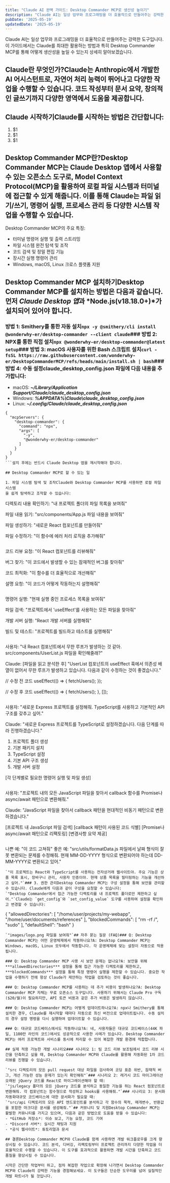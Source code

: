 ```yaml
---
title: "Claude AI 완벽 가이드: Desktop Commander MCP로 생산성 높이기"
description: "Claude AI는 일상 업무와 프로그래밍을 더 효율적으로 만들어주는 강력한 도구입니다. 이 가이드에서는 Claude를 최대한 활용하는 방법과 특히 Desktop Commander MCP를 통해 어떻게 생산성을 높일 수 있는지 상세히 알아보겠습니다.   Claude란 무엇인가?  Cla..."
pubDate: '2025-05-19'
updatedDate: '2025-05-19'
---
```


Claude AI는 일상 업무와 프로그래밍을 더 효율적으로 만들어주는 강력한 도구입니다. 이 가이드에서는 Claude를 최대한 활용하는 방법과 특히 Desktop Commander MCP를 통해 어떻게 생산성을 높일 수 있는지 상세히 알아보겠습니다.

## Claude란 무엇인가?Claude는 Anthropic에서 개발한 AI 어시스턴트로, 자연어 처리 능력이 뛰어나고 다양한 작업을 수행할 수 있습니다. 코드 작성부터 문서 요약, 창의적인 글쓰기까지 다양한 영역에서 도움을 제공합니다.

## Claude 시작하기Claude를 시작하는 방법은 간단합니다:

1. $1
2. $1
3. $1

## Desktop Commander MCP란?Desktop Commander MCP는 Claude Desktop 앱에서 사용할 수 있는 오픈소스 도구로, Model Context Protocol(MCP)을 활용하여 로컬 파일 시스템과 터미널에 접근할 수 있게 해줍니다. 이를 통해 Claude는 파일 읽기/쓰기, 명령어 실행, 프로세스 관리 등 다양한 시스템 작업을 수행할 수 있습니다.

Desktop Commander MCP의 주요 특징:
- 터미널 명령어 실행 및 출력 스트리밍
- 파일 시스템 완전 탐색 및 조작
- 코드 검색 및 정밀 편집 기능
- 장시간 실행 명령어 관리
- Windows, macOS, Linux 크로스 플랫폼 지원

## Desktop Commander MCP 설치하기Desktop Commander MCP를 설치하는 방법은 다음과 같습니다. 먼저 *Claude Desktop 앱*과 *Node.js(v18.18.0+)*가 설치되어 있어야 합니다.

### 방법 1: Smithery를 통한 자동 설치`npx -y @smithery/cli install @wonderwhy-er/desktop-commander --client claude`### 방법 2: NPX를 통한 직접 설치`npx @wonderwhy-er/desktop-commander@latest setup`### 방법 3: macOS 사용자를 위한 Bash 스크립트 설치`curl -fsSL https://raw.githubusercontent.com/wonderwhy-er/DesktopCommanderMCP/refs/heads/main/install.sh | bash`### 방법 4: 수동 설정claude_desktop_config.json 파일에 다음 내용을 추가합니다:

- macOS: ***~/Library/Application Support/Claude/claude_desktop_config.json***
- Windows: ***%APPDATA%\Claude\claude_desktop_config.json***
- Linux: ***~/.config/Claude/claude_desktop_config.json***
```
{
  "mcpServers": {
    "desktop-commander": {
      "command": "npx",
      "args": [
        "-y",
        "@wonderwhy-er/desktop-commander"
      ]
    }
  }
}
```설치 후에는 반드시 Claude Desktop 앱을 재시작해야 합니다.

## Desktop Commander MCP로 할 수 있는 일

1. 파일 시스템 탐색 및 조작Claude와 Desktop Commander MCP를 사용하면 로컬 파일 시스템
을 쉽게 탐색하고 조작할 수 있습니다:
```
디렉토리 내용 확인하기: "내 프로젝트 폴더의 파일 목록을 보여줘"

파일 내용 읽기: "src/components/App.js 파일 내용을 보여줘"

파일 생성하기: "새로운 React 컴포넌트를 만들어줘"

파일 수정하기: "이 함수에 에러 처리 로직을 추가해줘"
```### 2. 코드 분석 및 개선Desktop Commander MCP를 통해 Claude에게 코드 분석과 개선을 요청할 수 있습니다:
```
코드 리뷰 요청: "이 React 컴포넌트를 리뷰해줘"

버그 찾기: "이 코드에서 발생할 수 있는 잠재적인 버그를 찾아줘"

코드 최적화: "이 함수를 더 효율적으로 개선해줘"

설명 요청: "이 코드가 어떻게 작동하는지 설명해줘"
```### 3. 명령어 실행Claude는 Desktop Commander MCP를 통해 명령어를 실행할 수 있습니다:
```
명령어 실행: "현재 실행 중인 프로세스 목록을 보여줘"

파일 검색: "프로젝트에서 'useEffect'를 사용하는 모든 파일을 찾아줘"

개발 서버 실행: "React 개발 서버를 실행해줘"

빌드 및 테스트: "프로젝트를 빌드하고 테스트를 실행해줘"
```## 실제 사용 사례### 사례 1: 코드 디버깅상황: React 애플리케이션에서 무한 루프 문제가 발생했을 때
```
사용자: "내 React 컴포넌트에서 무한 루프가 발생하는 것 같아. src/components/UserList.js 파일을 확인해줄래?"

Claude: [파일을 읽고 분석한 후] "UserList 컴포넌트의 useEffect 훅에서 의존성 배열이 없어서 무한 루프가 발생하고 있습니다. 다음과 같이 수정하는 것이 좋겠습니다."

// 수정 전 코드
useEffect(() => {
  fetchUsers();
});

// 수정 후 코드
useEffect(() => {
  fetchUsers();
}, []);
```### 사례 2: 프로젝트 설정상황: 새로운 Node.js 프로젝트 설정이 필요할 때
```
사용자: "새로운 Express 프로젝트를 설정해줘. TypeScript를 사용하고 기본적인 API 구조를 갖추고 싶어."

Claude: "새로운 Express 프로젝트를 TypeScript로 설정하겠습니다. 다음 단계를 따라 진행하겠습니다."

1. 프로젝트 폴더 생성
2. 기본 패키지 설치
3. TypeScript 설정
4. 기본 API 구조 생성
5. 개발 서버 설정

[각 단계별로 필요한 명령어 실행 및 파일 생성]
```### 사례 3: 코드 리팩토링상황: 기존 코드베이스 개선이 필요할 때
```
사용자: "프로젝트 내의 모든 JavaScript 파일을 찾아서 callback 함수를 Promise나 async/await 패턴으로 변환해줘."

Claude: "JavaScript 파일을 찾아서 callback 패턴을 현대적인 비동기 패턴으로 변환하겠습니다."

[프로젝트 내 JavaScript 파일 검색]
[callback 패턴이 사용된 코드 식별]
[Promise나 async/await 패턴으로 리팩토링]
[변경사항 요약 제공]
```## 고급 팁과 트릭### 1. 효과적인 프롬프트 작성하기Claude에게 요청할 때는 구체적이고 명확한 지시를 제공하는 것이 중요합니다:
```
나쁜 예: "이 코드 고쳐줘"
좋은 예: "src/utils/formatData.js 파일에서 날짜 형식이 잘못 변환되는 문제를 수정해줘. 현재 MM-DD-YYYY 형식으로 변환되어야 하는데 DD-MM-YYYY로 변환되고 있어."
```### 2. 프로젝트 컨텍스트 제공하기Claude가 더 효과적으로 도움을 줄 수 있도록 프로젝트 컨텍스트를 제공하세요:
`"이 프로젝트는 React와 TypeScript를 사용하는 전자상거래 웹사이트야. 주요 기능은 상품 목록 표시, 장바구니 관리, 사용자 인증이야. 현재 상품 목록을 필터링하는 기능을 개선하고 싶어."`### 3. 권한 관리Desktop Commander MCP는 구성 설정을 통해 보안을 관리할 수 있습니다. Claude에게 다음과 같이 구성을 요청할 수 있습니다:
`"Desktop Commander에서 접근 가능한 디렉토리를 내 프로젝트 폴더로만 제한하고 싶어."`Claude는 `get_config`와 `set_config_value` 도구를 사용하여 설정을 확인하고 변경할 수 있습니다:
```
{
  "allowedDirectories": [
    "/home/user/projects/my-webapp",
    "/home/user/documents/references"
  ],
  "blockedCommands": [
    "rm -rf /",
    "sudo"
  ],
  "defaultShell": "bash"
}
```### 4. 이미지 파일 지원최신 버전의 Desktop Commander MCP는 이미지 파일(PNG, JPEG, GIF, WebP) 지원을 추가했습니다. 이를 통해 디자인 자산을 직접 확인하고 작업할 수 있습니다:
`"images/logo.png 파일을 보여줘"`## 자주 묻는 질문 (FAQ)### Q: Desktop Commander MCP는 어떤 운영체제에서 작동하나요?A: Desktop Commander MCP는 Windows, macOS, Linux 모두에서 작동합니다. 각 운영체제에 맞는 설정이 자동으로 적용됩니다.

### Q: Desktop Commander MCP 사용 시 보안 문제는 없나요?A: 보안을 위해 ***allowedDirectories*** 설정을 통해 접근 가능한 디렉토리를 제한하고, ***blockedCommands*** 설정을 통해 특정 명령어 실행을 제한할 수 있습니다. 중요한 작업을 수행하기 전에 항상 Claude가 제안하는 작업을 검토하는 것이 좋습니다.

### Q: Desktop Commander MCP를 사용하는 데 추가 비용이 발생하나요?A: Desktop Commander MCP 자체는 무료 오픈소스 도구입니다. 사용하기 위해서는 Claude Pro 구독($20/월)이 필요하지만, API 토큰 비용과 같은 추가 비용은 발생하지 않습니다.

### Q: Desktop Commander MCP는 어떻게 업데이트하나요?A: npx나 Smithery를 통해 설치한 경우, Claude를 재시작할 때마다 자동으로 최신 버전으로 업데이트됩니다. 수동 설치의 경우 설정 명령을 다시 실행하여 업데이트할 수 있습니다.

### Q: 대규모 코드베이스에서도 작동하나요?A: 네, 사용자들은 대규모 코드베이스(44K 파일, 1100만 라인의 코드)에서도 성공적으로 사용한 사례가 있습니다. Desktop Commander MCP는 여러 프로젝트와 서비스를 동시에 처리할 수 있어 복잡한 개발 환경에 적합합니다.

## 실제 적용 가능한 개발 시나리오### 시나리오 1: 팀 코드 리뷰 보조팀에서 코드 리뷰 시간을 단축하고 싶을 때, Desktop Commander MCP와 Claude를 활용해 자동화된 1차 코드 리뷰를 진행할 수 있습니다.

`"src 디렉토리의 모든 pull request 대상 파일을 검사하여 코딩 표준 위반, 잠재적 버그, 개선 가능한 성능 문제가 있는지 확인해줘"`### 시나리오 2: 레거시 코드 마이그레이션오래된 jQuery 코드를 React로 마이그레이션해야 할 때:
`"js/legacy 폴더의 모든 jQuery 코드를 분석하고 동일한 기능을 하는 React 컴포넌트로 변환해줘. 각 컴포넌트는 함수형으로 작성하고 hooks를 사용해줘."`### 시나리오 3: 문서화 자동화대규모 코드베이스에 대한 문서화가 필요할 때:
`"src/api 디렉토리의 모든 API 엔드포인트를 분석하고 각 함수의 목적, 매개변수, 반환값을 포함한 마크다운 문서를 생성해줘."`## 커뮤니티 및 지원Desktop Commander MCP는 활발한 커뮤니티를 가지고 있으며, 다음과 같은 방법으로 도움을 받을 수 있습니다:
- *GitHub 저장소*: 이슈 보고, 기능 요청, 코드 기여
- *Discord 서버*: 실시간 채팅과 지원
- *공식 웹사이트*: 튜토리얼과 문서

## 결론Desktop Commander MCP와 Claude를 함께 사용하면 개발 워크플로우를 크게 향상시킬 수 있습니다. 코드 분석, 디버깅, 리팩토링부터 프로젝트 관리까지 다양한 작업을 더 효율적으로 수행할 수 있습니다. 이 도구를 효과적으로 활용하면 개발 시간을 단축하고 코드 품질을 향상시킬 수 있습니다.

시작은 간단한 작업부터 하고, 점차 복잡한 작업으로 확장해 나가면서 Desktop Commander MCP와 Claude의 강력한 기능을 경험해보세요. 이 도구들은 단순한 도우미를 넘어 실질적인 개발 파트너가 될 것입니다.